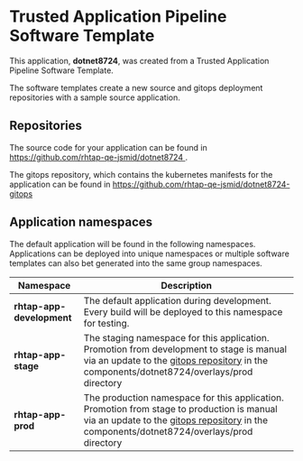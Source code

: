 # Trusted Application Pipeline Software Template

This application, **dotnet8724**, was created from a Trusted Application Pipeline Software Template.

The software templates create a new source and gitops deployment repositories with a sample source application. 

## Repositories

The source code for your application can be found in [https://github.com/rhtap-qe-jsmid/dotnet8724 ](https://github.com/rhtap-qe-jsmid/dotnet8724 ).
 
The gitops repository, which contains the kubernetes manifests for the application can be found in 
[https://github.com/rhtap-qe-jsmid/dotnet8724-gitops ](https://github.com/rhtap-qe-jsmid/dotnet8724-gitops ) 

## Application namespaces 

The default application will be found in the following namespaces. Applications can be deployed into unique namespaces or multiple software templates can also bet generated into the same group namespaces.  

|  Namespace   |  Description   |  
| -------- | -------- |   
| **rhtap-app-development** | The default application during development. Every build will be deployed to this namespace for testing. | 
| **rhtap-app-stage** | The staging namespace for this application. Promotion from development to stage is manual via an update to the [gitops repository](https://github.com/rhtap-qe-jsmid/dotnet8724-gitops ) in the components/dotnet8724/overlays/prod directory |  
| **rhtap-app-prod** | The production namespace for this application. Promotion from stage to production is manual via an update to the [gitops repository](https://github.com/rhtap-qe-jsmid/dotnet8724-gitops ) in the components/dotnet8724/overlays/prod directory | 